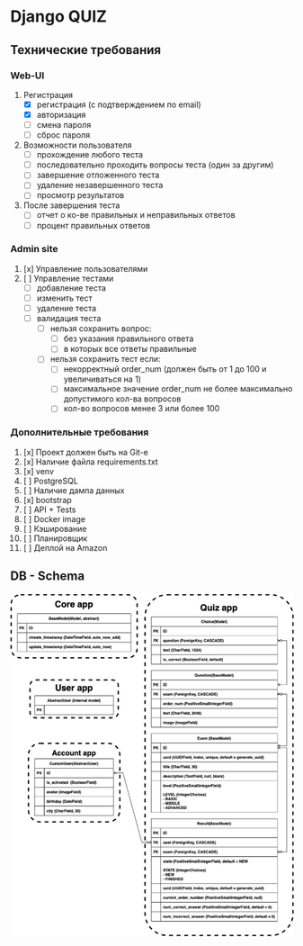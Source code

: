 # Django QUIZ

## Технические требования  
### Web-UI
  1. Регистрация
      - [x] регистрация (с подтверждением по email)
      - [x] авторизация
      - [ ] смена пароля
      - [ ] сброс пароля
    
  2. Возможности пользователя
      - [ ] прохождение любого теста
      - [ ] последовательно проходить вопросы теста (один за другим)
      - [ ] завершение отложенного теста
      - [ ] удаление незавершенного теста 
      - [ ] просмотр результатов
    
  3. После завершения теста
      - [ ] отчет о ко-ве правильных и неправильных ответов
      - [ ] процент правильных ответов

### Admin site
  1. [x] Управление пользователями
  2. [ ] Управление тестами
      - [ ] добавление теста
      - [ ] изменить тест
      - [ ] удаление теста
      - [ ] валидация теста
        - [ ] нельзя сохранить вопрос:
            - [ ] без указания правильного ответа
            - [ ] в которых все ответы правильные
        - [ ] нельзя сохранить тест если:
            - [ ] некорректный order_num (должен быть от 1 до 100 и увеличиваться на 1)
            - [ ] максимальное значение order_num не более максимально допустимого кол-ва вопросов
            - [ ] кол-во вопросов менее 3 или более 100

### Дополнительные требования
1. [x] Проект должен быть на Git-е
2. [x] Наличие файла requirements.txt
3. [x] venv
4. [ ] PostgreSQL
5. [ ] Наличие дампа данных
6. [x] bootstrap
7. [ ] API + Tests
8. [ ] Docker image
9. [ ] Кэширование 
10. [ ] Планировщик
11. [ ] Деплой на Amazon

## DB - Schema
![db](db_schema.jpg)